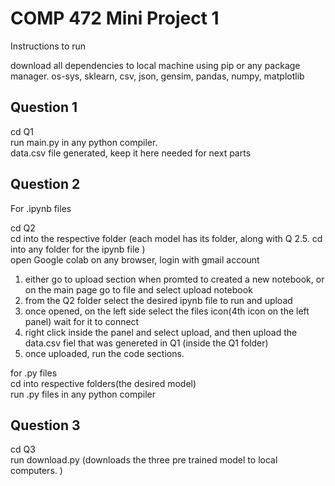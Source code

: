# COMP 472 Mini Project 1 

Instructions to run 

download all dependencies to local machine using pip or any package manager.
os-sys, sklearn, csv, json, gensim, pandas, numpy, matplotlib


## Question 1
cd Q1 <br />
run main.py in any python compiler. <br />
data.csv file generated, keep it here needed for next parts <br />


## Question 2
 
For .ipynb files<br />

cd Q2<br />
cd into the respective folder (each model has its folder, along with Q 2.5. cd into any folder for the ipynb file )<br />
open Google colab on any browser, login with gmail account<br />
1. either go to upload section when promted to created a new notebook, or on the main page go to file and select upload notebook <br />
2. from the Q2 folder select the desired ipynb file to run and upload<br />
3. once opened, on the left side select the files icon(4th icon on the left panel) wait for it to connect<br />
4. right click inside the panel and select upload, and then upload the data.csv fiel that was genereted in Q1 (inside the Q1 folder)<br />
5. once uploaded, run the code sections. <br />



for .py files <br />
cd into respective folders(the desired model)<br />
run .py files in any python compiler<br />

## Question 3
cd Q3<br />
run download.py (downloads the three pre trained model to local computers. )<br />
